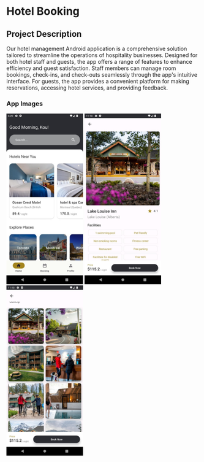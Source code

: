 # Hotel Booking

## Project Description

Our hotel management Android application is a comprehensive solution tailored to streamline the operations of hospitality businesses. Designed for both hotel staff and guests, the app offers a range of features to enhance efficiency and guest satisfaction. Staff members can manage room bookings, check-ins, and check-outs seamlessly through the app's intuitive interface. For guests, the app provides a convenient platform for making reservations, accessing hotel services, and providing feedback.

### App Images
<img src="./ss/home.jpeg" width="200">
<img src="./ss/hotel_detail.jpeg" width="200">
<img src="./ss/image_gallery.jpeg" width="200">